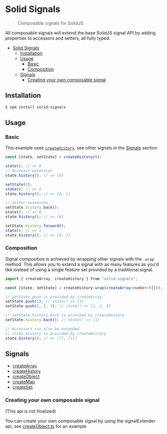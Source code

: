 # Solid Signals

> Composable signals for SolidJS

All composable signals will extend the base SolidJS signal API by adding properties to accessors and setters, all fully typed.

- [Solid Signals](#solid-signals)
  - [Installation](#installation)
  - [Usage](#usage)
    - [Basic](#basic)
    - [Composition](#composition)
  - [Signals](#signals)
    - [Creating your own composable signal](#creating-your-own-composable-signal)

## Installation

```bash
$ npm install solid-signals
```

## Usage

### Basic

This example uses [`createHistory`](/packages/solid-signals/src/signals/composable/createHistory/README.md), see other signals in the [Signals](#signals) section

```ts
const [state, setState] = createHistory(0);

state(); // => 0
// Accessor extension
state.history(); // => [0]

setState(1);
state(); // => 1
state.history(); // => [0, 1]

// Setter extension
setState.history.back();
state(); // => 0
state.history(); // => [0]

setState.history.forward();
state(); // => 1
state.history(); // => [0, 1]
```

### Composition

Signal composition is achieved by wrapping other signals with the `.wrap` method. This allows you to extend a signal with as many features as you'd like instead of using a single feature set provided by a traditional signal.

```ts
import { createArray, createHistory } from "solid-signals";

const [state, setState] = createHistory.wrap(createArray<number>([]));

// setState.push is provided by createArray
setState.push(1); // state() => [1]
setState.push(1, 2, 3); // state() => [1, 2, 3]

// setState.history.back is provided by createHistory
setState.history.back(); // state() => [1]

// Accessors can also be extended
// state.history is provided by createHistory
state.history(); // => [[], [1]]
```

## Signals

- [createArray](/packages/solid-signals/src/signals/composable/createArray/README.md)
- [createHistory](/packages/solid-signals/src/signals/composable/createHistory/README.md)
- [createObject](/packages/solid-signals/src/signals/composable/createObject/README.md)
- [createMap](/packages/solid-signals/src/signals/composable/createMap/README.md)
- [createSet](/packages/solid-signals/src/signals/composable/createSet/README.md)

### Creating your own composable signal

(This api is not finalized)

You can create your own composable signal by using the signalExtender api, see [createObject.ts](/packages/solid-signals/src/signals/composable/createObject/createObject.ts) for an example
